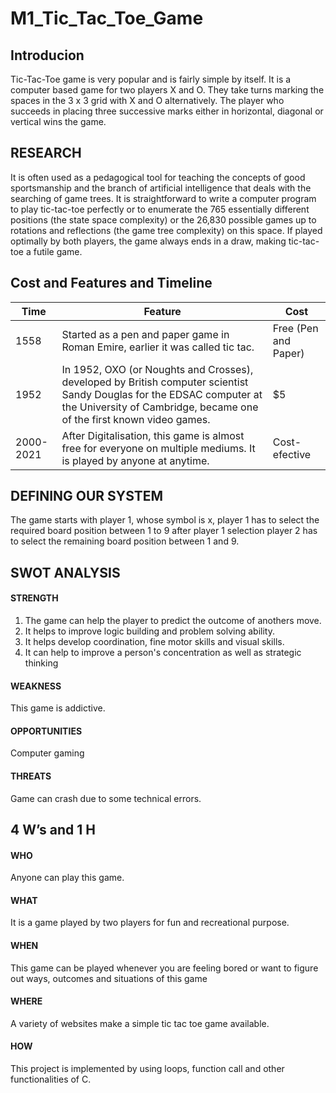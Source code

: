 # M1_Tic_Tac_Toe_Game


## Introducion

Tic-Tac-Toe game is very popular and is fairly simple by itself. It is a computer based game for two players X and O. They take turns marking the spaces in the 3 x 3 grid with X and O alternatively. The player who succeeds in placing three successive marks either in horizontal, diagonal or vertical wins the game.

## RESEARCH

It is often used as a pedagogical tool for teaching the concepts of good sportsmanship and the branch of artificial intelligence that deals with the searching of game trees. It is straightforward to write a computer program to play tic-tac-toe perfectly or to enumerate the 765 essentially different positions (the state space complexity) or the 26,830 possible games up to rotations and reflections (the game tree complexity) on this space. If played optimally by both players, the game always ends in a draw, making tic-tac-toe a futile game.

## Cost and Features and Timeline

| Time | Feature | Cost |
| ---- | ------- | ---- |
| 1558 | Started as a pen and paper game in Roman Emire, earlier it was called tic tac. | Free (Pen and Paper) |
| 1952 | In 1952, OXO (or Noughts and Crosses), developed by British computer scientist Sandy Douglas for the EDSAC computer at the University of Cambridge, became one of the first known video games. | $5 |
| 2000-2021 | After Digitalisation, this game is almost free for everyone on multiple mediums. It is played by anyone at anytime. | Cost-efective |

## DEFINING OUR SYSTEM

The game starts with player 1, whose symbol is x, player 1 has to select the required board position between 1 to 9 after player 1 selection player 2 has to select the remaining board position between 1 and 9.

## SWOT ANALYSIS

#### STRENGTH
1. The game can help the player to predict the outcome of anothers move.
2. It helps to improve logic building and problem solving ability.
3. It helps develop coordination, fine motor skills and visual skills.
4. It can help to improve a person's concentration as well as strategic thinking

#### WEAKNESS

This game is addictive.

#### OPPORTUNITIES

Computer gaming

#### THREATS

Game can crash due to some technical errors.

## 4 W’s and 1 H

#### WHO

Anyone can play this game.

#### WHAT

It is a game played by two players for fun and recreational purpose.

#### WHEN

This game can be played whenever you are feeling bored or want to figure out ways, outcomes and situations of this game

#### WHERE

A variety of websites make a simple tic tac toe game available.

#### HOW

This project is implemented by using loops, function call and other functionalities of C.
